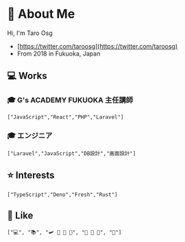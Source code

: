 # 👾 About Me

<!--
```json
{
  "name": "Taro Ohsugi",
  "works" : [
    {
      "work": "🎓 G's ACADEMY FUKUOKA 主任講師",
      "skills": [
        "JavaScript",
        "React",
        "PHP",
        "Laravel"
      ]
    },
    {
      "work": "🎓 エンジニア",
      "skills": [
        "Laravel",
        "JavaScript",
        "画面設計",
        "DB設計"
      ]
    }
  ],
  "interests": [
    "TypeScript",
    "Deno",
    "Fresh",
    "Rust"
  ],
  "like": [
    ["💻", "📚", "✈", "🥃"]
  ]
}
```
-->


Hi, I'm Taro Osg

- [https://twitter.com/taroosg](https://twitter.com/taroosg)
- From 2018 in Fukuoka, Japan

## 💻 Works

### 🎓 G's ACADEMY FUKUOKA 主任講師

```
["JavaScript","React","PHP","Laravel"]
```
### 🎓 エンジニア

```
["Laravel","JavaScript","DB設計","画面設計"]
```

<!--
## 📚 History

- 茨城県出身
- 北海道大学工学部卒業
- 北海道大学大学院情報科学研究科修了
- 医療系メーカー（企画 && 設計 && 開発）
- G's ACADEMY TOKYO チューター @東京
- G's ACADEMY FUKUOKA 講師 @福岡
- エンジニア（Laravelメイン） @リモート
-->

## ⭐ Interests

```
["TypeScript","Deno","Fresh","Rust"]
```

## 🥃 Like

```
["💻", "📚", "🛩️ 🚌 🚅 🚃", "🥃 🍷 🍺", "🚮"]
```
